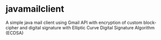 # javamailclient
A simple java mail client using Gmail API with encryption of custom block-cipher and digital signature with Elliptic Curve Digital Signature Algorithm (ECDSA)
